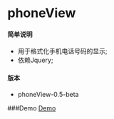 ﻿# phoneView

#### 简单说明

- 用于格式化手机电话号码的显示;
- 依赖Jquery;


#### 版本
- phoneView-0.5-beta

###Demo
[Demo](https://keyzf.github.io/phoneView/ "Demo")

